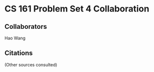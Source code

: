 CS 161 Problem Set 4 Collaboration
==================================

Collaborators
-------------
Hao Wang

Citations
---------
(Other sources consulted)
